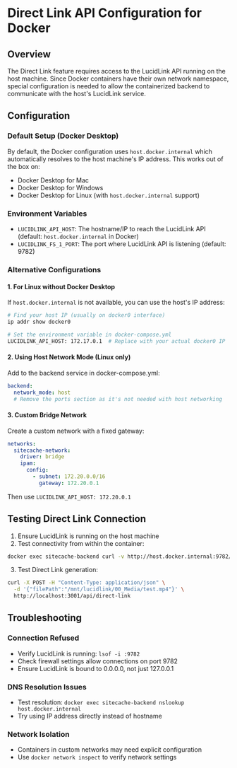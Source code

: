 # Direct Link API Configuration for Docker

## Overview
The Direct Link feature requires access to the LucidLink API running on the host machine. Since Docker containers have their own network namespace, special configuration is needed to allow the containerized backend to communicate with the host's LucidLink service.

## Configuration

### Default Setup (Docker Desktop)
By default, the Docker configuration uses `host.docker.internal` which automatically resolves to the host machine's IP address. This works out of the box on:
- Docker Desktop for Mac
- Docker Desktop for Windows
- Docker Desktop for Linux (with `host.docker.internal` support)

### Environment Variables
- `LUCIDLINK_API_HOST`: The hostname/IP to reach the LucidLink API (default: `host.docker.internal` in Docker)
- `LUCIDLINK_FS_1_PORT`: The port where LucidLink API is listening (default: 9782)

### Alternative Configurations

#### 1. For Linux without Docker Desktop
If `host.docker.internal` is not available, you can use the host's IP address:

```bash
# Find your host IP (usually on docker0 interface)
ip addr show docker0

# Set the environment variable in docker-compose.yml
LUCIDLINK_API_HOST: 172.17.0.1  # Replace with your actual docker0 IP
```

#### 2. Using Host Network Mode (Linux only)
Add to the backend service in docker-compose.yml:
```yaml
backend:
  network_mode: host
  # Remove the ports section as it's not needed with host networking
```

#### 3. Custom Bridge Network
Create a custom network with a fixed gateway:
```yaml
networks:
  sitecache-network:
    driver: bridge
    ipam:
      config:
        - subnet: 172.20.0.0/16
          gateway: 172.20.0.1
```

Then use `LUCIDLINK_API_HOST: 172.20.0.1`

## Testing Direct Link Connection

1. Ensure LucidLink is running on the host machine
2. Test connectivity from within the container:
```bash
docker exec sitecache-backend curl -v http://host.docker.internal:9782/
```

3. Test Direct Link generation:
```bash
curl -X POST -H "Content-Type: application/json" \
  -d '{"filePath":"/mnt/lucidlink/00_Media/test.mp4"}' \
  http://localhost:3001/api/direct-link
```

## Troubleshooting

### Connection Refused
- Verify LucidLink is running: `lsof -i :9782`
- Check firewall settings allow connections on port 9782
- Ensure LucidLink is bound to 0.0.0.0, not just 127.0.0.1

### DNS Resolution Issues
- Test resolution: `docker exec sitecache-backend nslookup host.docker.internal`
- Try using IP address directly instead of hostname

### Network Isolation
- Containers in custom networks may need explicit configuration
- Use `docker network inspect` to verify network settings
